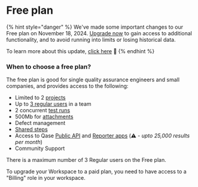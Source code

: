 # Free plan

{% hint style="danger" %}
We've made some important changes to our Free plan on November 18, 2024. [Upgrade now](https://app.qase.io/billing) to gain access to additional functionality, and to avoid running into limits or losing historical data.

To learn more about this update, [click here](https://help.qase.io/en/articles/9902729-free-plan-updates) 🔗
{% endhint %}

### When to choose a free plan?

The free plan is good for single quality assurance engineers and small companies, and provides access to the following:

* Limited to 2 [projects](../../get-started-with-the-qase-platform/create-a-project/)
* Up to [3 regular users](../workspace-management/users.md) in a team
* 2 concurrent [test runs](../../general/get-started-with-the-qase-platform/create-a-test-run/)
* 500Mb for [attachments](../workspace-management/attachments.md)
* Defect management
* [Shared steps](../../general/get-started-with-the-qase-platform/test-cases/shared-steps.md)
* Access to Qase [Public API](../../general/qase-api.md) and [Reporter apps](../../apps/reporters/) (⚠️ - _upto 25,000 results per month_)
* Community Support



There is a maximum number of 3 Regular users on the Free plan.

To upgrade your Workspace to a paid plan, you need to have access to a "Billing" role in your workspace.

